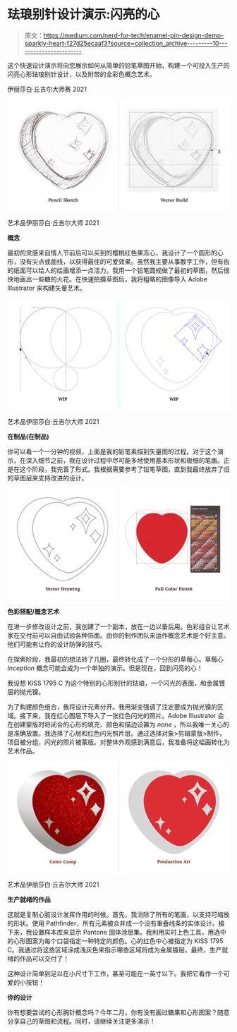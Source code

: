 # 珐琅别针设计演示:闪亮的心

> 原文：<https://medium.com/nerd-for-tech/enamel-pin-design-demo-sparkly-heart-f27d25ecaaf3?source=collection_archive---------10----------------------->

这个快速设计演示将向您展示如何从简单的铅笔草图开始，构建一个可投入生产的闪亮心形珐琅别针设计，以及附带的全彩色概念艺术。

伊丽莎白·丘吉尔大师赛 2021

![](img/b2952b0c74936abcd8c57f0c70a01e8e.png)

艺术品伊丽莎白·丘吉尔大师 2021

**概念**

最初的灵感来自情人节前后可以买到的樱桃红色果冻心，我设计了一个圆形的心形，没有尖点或曲线，以获得最佳的可爱效果。虽然我主要从事数字工作，但有齿的纸面可以给人的绘画增添一点活力。我用一个铅笔圆规做了最初的草图，然后很快地画出一些糖的火花。在快速拍摄草图后，我将粗略的图像导入 Adobe Illustrator 来构建矢量艺术。

![](img/82e693fb6f82c0bf7bbd68f04ab3abe6.png)

艺术品伊丽莎白·丘吉尔大师 2021

**在制品(在制品)**

你可以看一个一分钟的视频，上面是我的铅笔素描到矢量图的过程。对于这个演示，在深入细节之前，我在设计过程中尽可能多地使用基本形状和极细的笔画。正是在这个阶段，我完善了形式。我根据需要参考了铅笔草图，直到我最终放弃了旧的草图层来支持改进的设计。

![](img/5b017b04e7330590653db5a5525b04aa.png)

**色彩搭配/概念艺术**

在进一步修改设计之前，我创建了一个副本，放在一边以备后用。色彩组合让艺术家在交付前可以自由试验各种饰面。由你的制作团队来运作概念艺术是个好主意。他们可能有让你的设计防弹的技巧。

在探索阶段，我最初的想法转了几圈，最终转化成了一个分形的草莓心。草莓心 *Inception* 概念可能会成为一个单独的演示。但是现在，回到闪亮的心！

我设想 KISS 1795 C 为这个特别的心形别针的珐琅，一个闪光的表面，和金属镀层的抛光镍。

为了构建颜色组合，我将设计元素分开。我用渐变强调了注定要成为抛光镍的区域。接下来，我在红心图层下导入了一张红色闪光的照片。Adobe Illustrator 会在创建蒙版时将闭合的心形的填充、颜色和描边设置为 *none* ，所以我唯一关心的是准确放置。我选择了心层和红色闪光照片层。通过选择对象>剪辑蒙版>制作，项目被分组，闪光的照片被蒙版。对整体外观感到满意后，我准备将这幅画转化为艺术作品。

![](img/567f2358985d66c9e4942263aea4ba62.png)

艺术品伊丽莎白·丘吉尔大师 2021

**生产就绪的作品**

这就是复制心脏设计发挥作用的时候。首先，我消除了所有的笔画，以支持可缩放的形状。使用 Pathfinder，所有元素被合并成一个没有重叠线条的实体设计。接下来，我设置样本库来显示 Pantone 固体涂层集。我利用实时上色工具，用选中的心形图案为每个口袋指定一种特定的颜色。心的红色中心被指定为 KISS 1795 C。我通过将这些区域涂成浅灰色来指示哪些区域将成为金属镀层。最终，生产就绪的作品可以交付了！

这种设计简单到足以在小尺寸下工作，甚至可能在一英寸以下。我把它看作一个可爱的小按钮！

**你的设计**

你有想要尝试的心形胸针概念吗？今年二月，你有没有画过糖果和心形图案？随意分享自己的草图和流程。同时，请继续关注更多演示！